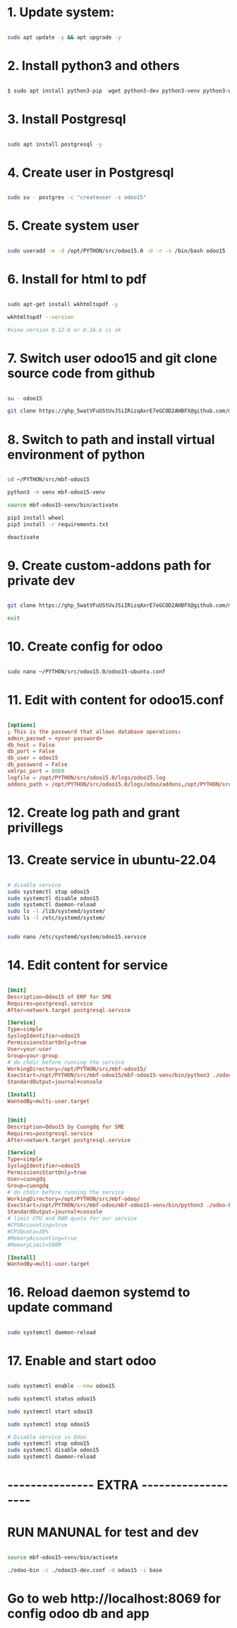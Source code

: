 # 1. Update system:
```sh

sudo apt update -y && apt upgrade -y

```

# 2. Install python3 and others

```sh

$ sudo apt install python3-pip  wget python3-dev python3-venv python3-wheel libxml2-dev libpq-dev libjpeg8-dev liblcms2-dev libxslt1-dev zlib1g-dev libsasl2-dev libldap2-dev build-essential git libssl-dev libffi-dev libmysqlclient-dev libjpeg-dev libblas-dev libatlas-base-dev -y

```

# 3. Install Postgresql

```sh

sudo apt install postgresql -y

```

# 4. Create user in Postgresql

```sh

sudo su - postgres -c "createuser -s odoo15"

```

# 5. Create system user

```sh

sudo useradd -m -d /opt/PYTHON/src/odoo15.0 -U -r -s /bin/bash odoo15

```


# 6. Install for html to pdf

```sh

sudo apt-get install wkhtmltopdf -y

wkhtmltopdf --version

#view version 0.12.6 or 0.16.6 is ok

```

# 7. Switch user odoo15 and git clone source code from github

```sh

su - odoo15

git clone https://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@github.com/mbf-odoo/mbf-odoo --depth 1 --branch 15/mbf/master /opt/PYTHON/src/mbf-odoo15

```

# 8. Switch to path and install virtual environment of python

```sh

cd ~/PYTHON/src/mbf-odoo15

python3 -m venv mbf-odoo15-venv

source mbf-odoo15-venv/bin/activate

pip3 install wheel
pip3 install -r requirements.txt

deactivate

```

# 9. Create custom-addons path for private dev

```sh

git clone https://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@github.com/mbf-odoo/mbf-15-addons --depth 1 --branch 15/mbf/master /opt/PYTHON/src/mbf-15-addons

exit

```


# 10. Create config for odoo

```sh

sudo nano ~/PYTHON/src/odoo15.0/odoo15-ubuntu.conf

```

# 11. Edit with content for odoo15.conf

```conf

[options]
; This is the password that allows database operations:
admin_passwd = <your password>
db_host = False
db_port = False
db_user = odoo15
db_password = False
xmlrpc_port = 8069
logfile = /opt/PYTHON/src/odoo15.0/logs/odoo15.log
addons_path = /opt/PYTHON/src/odoo15.0/logs/odoo/addons,/opt/PYTHON/src/odoo15.0/logs/custom-addons

```


# 12. Create log path and grant privillegs


# 13. Create service in ubuntu-22.04

```sh

# disable service
sudo systemctl stop odoo15
sudo systemctl disable odoo15
sudo systemctl daemon-reload
sudo ls -l /lib/systemd/system/
sudo ls -l /etc/systemd/system/


sudo nano /etc/systemd/system/odoo15.service

```

# 14. Edit content for service

```conf

[Unit]
Description=Odoo15 of ERP for SME
Requires=postgresql.service
After=network.target postgresql.service

[Service]
Type=simple
SyslogIdentifier=odoo15
PermissionsStartOnly=true
User=your-user
Group=your-group
# do chdir before running the service
WorkingDirectory=/opt/PYTHON/src/mbf-odoo15/
ExecStart=/opt/PYTHON/src/mbf-odoo15/mbf-odoo15-venv/bin/python3 ./odoo-bin -c ./cfg/odoo15-ubuntu.conf
StandardOutput=journal+console

[Install]
WantedBy=multi-user.target

```


```conf

[Unit]
Description=Odoo15 by Cuongdq for SME
Requires=postgresql.service
After=network.target postgresql.service

[Service]
Type=simple
SyslogIdentifier=odoo15
PermissionsStartOnly=true
User=cuongdq
Group=cuongdq
# do chdir before running the service
WorkingDirectory=/opt/PYTHON/src/mbf-odoo/
ExecStart=/opt/PYTHON/src/mbf-odoo/mbf-odoo15-venv/bin/python3 ./odoo-bin -c ./cfg/odoo15-ubuntu.conf
StandardOutput=journal+console
# limit CPU and RAM quota for our service
#CPUAccounting=true
#CPUQuota=30%
#MemoryAccounting=true
#MemoryLimit=500M

[Install]
WantedBy=multi-user.target


```


# 16. Reload daemon systemd to update command

```sh

sudo systemctl daemon-reload

```

# 17. Enable and start odoo

```sh

sudo systemctl enable --now odoo15

sudo systemctl status odoo15

sudo systemctl start odoo15

sudo systemctl stop odoo15

# Disable service in Odoo
sudo systemctl stop odoo15
sudo systemctl disable odoo15
sudo systemctl daemon-reload

```

# --------------- EXTRA -------------------

# RUN MANUNAL for test and dev

```sh

source mbf-odoo15-venv/bin/activate

./odoo-bin -c ./odoo15-dev.conf -d odoo15 -i base

```

# Go to web http://localhost:8069 for config odoo db and app
